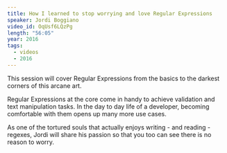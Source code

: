 ```yaml
---
title: How I learned to stop worrying and love Regular Expressions
speaker: Jordi Boggiano
video_id: OqUsf6LQzPg
length: "56:05"
year: 2016
tags:
  - videos
  - 2016
---
```


This session will cover Regular Expressions from the basics to the darkest corners of this arcane art.

Regular Expressions at the core come in handy to achieve validation and text manipulation tasks. In the day to day life of a developer, becoming comfortable with them opens up many more use cases.

As one of the tortured souls that actually enjoys writing - and reading - regexes, Jordi will share his passion so that you too can see there is no reason to worry.
